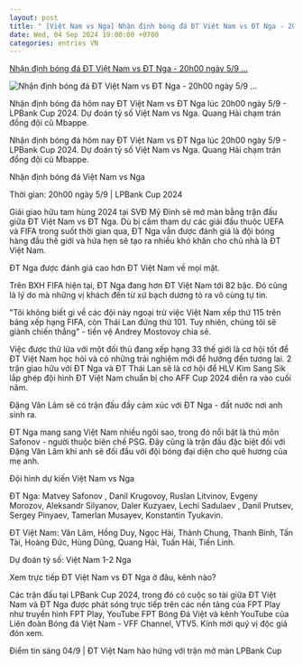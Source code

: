 ```yaml
---
layout: post
title: " [Việt Nam vs Nga] Nhận định bóng đá ĐT Việt Nam vs ĐT Nga - 20h00 ngày 5/9 ..."
date: Wed, 04 Sep 2024 19:00:00 +0700
categories: entries VN
---
```

[Nhận định bóng đá ĐT Việt Nam vs ĐT Nga - 20h00 ngày 5/9 ...](https://www.techz.vn/201-924-1-nhan-dinh-bong-da-dt-viet-nam-vs-dt-nga-20h00-ngay-5-9-quang-hai-cham-tran-dong-doi-cu-mbappe-ylt628796.html)

![Nhận định bóng đá ĐT Việt Nam vs ĐT Nga - 20h00 ngày 5/9 ...](https://media.techz.vn/media2019/upload2019/2024/09/04/nhan-dinh-bong-da-vietnam-nga-lpbank-cup-2024_04092024143008.jpg)

Nhận định bóng đá hôm nay ĐT Việt Nam vs ĐT Nga lúc 20h00 ngày 5/9 - LPBank Cup 2024. Dự đoán tỷ số Việt Nam vs Nga. Quang Hải chạm trán đồng đội cũ Mbappe.

Nhận định bóng đá hôm nay ĐT Việt Nam vs ĐT Nga lúc 20h00 ngày 5/9 - LPBank Cup 2024. Dự đoán tỷ số Việt Nam vs Nga. Quang Hải chạm trán đồng đội cũ Mbappe.

Nhận định bóng đá Việt Nam vs Nga

Thời gian: 20h00 ngày 5/9 | LPBank Cup 2024

Giải giao hữu tam hùng 2024 tại SVĐ Mỹ Đình sẽ mở màn bằng trận đấu giữa ĐT Việt Nam vs ĐT Nga. Dù bị cấm tham dự các giải đấu thuộc UEFA và FIFA trong suốt thời gian qua, ĐT Nga vẫn được đánh giá là đội bóng hàng đầu thế giới và hứa hẹn sẽ tạo ra nhiều khó khăn cho chủ nhà là ĐT Việt Nam.

ĐT Nga được đánh giá cao hơn ĐT Việt Nam về mọi mặt.

Trên BXH FIFA hiện tại, ĐT Nga đang hơn ĐT Việt Nam tới 82 bậc. Đó cũng là lý do mà những vị khách đến từ xứ bạch dương tỏ ra vô cùng tự tin.

"Tôi không biết gì về các đội này ngoại trừ việc Việt Nam xếp thứ 115 trên bảng xếp hạng FIFA, còn Thái Lan đứng thứ 101. Tuy nhiên, chúng tôi sẽ giành chiến thắng" - tiền vệ Andrey Mostovoy chia sẻ.

Việc được thử lửa với một đối thủ đang xếp hạng 33 thế giới là cơ hội tốt để ĐT Việt Nam học hỏi và có những trải nghiệm mới để hướng đến tương lai. 2 trận giao hữu với ĐT Nga và ĐT Thái Lan sẽ là cơ hội để HLV Kim Sang Sik lắp ghép đội hình ĐT Việt Nam chuẩn bị cho AFF Cup 2024 diễn ra vào cuối năm.

Đặng Văn Lâm sẽ có trận đấu đầy cảm xúc với ĐT Nga - đất nước nơi anh sinh ra.

ĐT Nga mang sang Việt Nam nhiều ngôi sao, trong đó nổi bật là thủ môn Safonov - người thuộc biên chế PSG. Đây cũng là trận đấu đặc biệt đối với Đặng Văn Lâm khi anh sẽ đối đầu với đội bóng đại diện cho quê hương của mẹ anh.

Đội hình dự kiến Việt Nam vs Nga

ĐT Nga: Matvey Safonov , Danil Krugovoy, Ruslan Litvinov, Evgeny Morozov, Aleksandr Silyanov, Daler Kuzyaev, Lechi Sadulaev , Danil Prutsev, Sergey Pinyaev, Tamerlan Musayev, Konstantin Tyukavin.

ĐT Việt Nam: Văn Lâm, Hồng Duy, Ngọc Hải, Thành Chung, Thanh Bình, Tấn Tài, Hoàng Đức, Hùng Dũng, Quang Hải, Tuấn Hải, Tiến Linh.

Dự đoán tỷ số: Việt Nam 1-2 Nga

Xem trực tiếp ĐT Việt Nam vs ĐT Nga ở đâu, kênh nào?

Các trận đấu tại LPBank Cup 2024, trong đó có cuộc so tài giữa ĐT Việt Nam và ĐT Nga được phát sóng trực tiếp trên các nền tảng của FPT Play như truyền hình FPT Play, YouTube FPT Bóng Đá Việt và kênh YouTube của Liên đoàn Bóng đá Việt Nam - VFF Channel, VTV5. Kính mời quý vị độc giả đón xem.

Điểm tin sáng 04/9 | ĐT Việt Nam hào hứng với trận mở màn LPBank Cup

